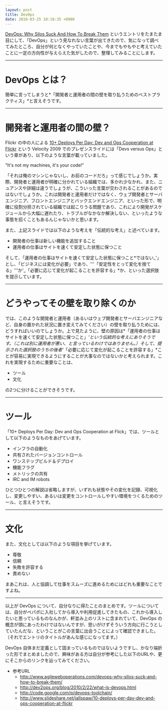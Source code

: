 ```yaml
---
layout: post
title: DevOps
date: 2010-03-25 10:18:35 +0900
---
```



[DevOps: Why Silos Suck And How To Break Them](http://www.agileweboperations.com/devops-why-silos-suck-and-how-to-break-them/) というエントリをたまたま目にして、「DevOps」という見なれない言葉が出てきたので、気になって調べてみたところ、自分が何となくやっていたことや、今までもやもやと考えていたことに一定の方向性が与えらえた気がしたので、整理してみることにします。

----

# DevOps とは？

簡単に言ってしまうと*「開発者と運用者の間の壁を取り払うためのベストプラクティス」*と言えそうです。


----

# 開発者と運用者の間の壁？

Flickr の中の人による [10+ Deploys Per Day: Dev and Ops Cooperation at Flickr](http://www.slideshare.net/jallspaw/10-deploys-per-day-dev-and-ops-cooperation-at-flickr) という Velocity 2009 でのプレゼンスライドには「Devs versus Ops」という章があり、以下のような言葉が載っていました。
 
  "It's not my machines, it's your code!"

「それは俺のマシンじゃないし、お前のコードだろ」って感じでしょうか。実際、開発者と運用者が明確に分かれている組織では、多かれ少なかれ、また、ニュアンスや詳細は違うでしょうが、こういった言葉が交わされることがあるのではないでしょうか。これは開発者と運用者だけではなく、ウェブ開発者とサーバエンジニア、フロントエンジニアとバックエンドエンジニア、といった形で、明確に役割分担されている組織では起こりうる問題であり、これにより開発がスケジュールから大幅に遅れたり、トラブルがなかなか解決しない、といったような事態を招くこともあるんじゃないかと思います。

また、上記スライドでは以下のような考えを「伝統的な考え」と述べています。

* 開発者の仕事は新しい機能を追加すること
* 運用者の仕事はサイトを速くて安定した状態に保つこと

そして、「運用者の仕事はサイトを速くて安定した状態に保つこと*ではない_'」とし、「ビジネスには変化が必要」であり、'''「安定性をとって変化を捨てる」'''か'_「必要に応じて変化が起こることを許容する」*か、といった選択肢を提示しています。

----

# どうやってその壁を取り除くのか

では、このような開発者と運用者（あるいはウェブ開発者とサーバエンジニアなど、自身の置かれた状況に置き変えてみてください）の壁を取り払うためには、どうすればいいのでしょうか。上で見たように、壁の原因は*「運用者の仕事はサイトを速くて安定した状態に保つこと」_'という伝統的な考えにありそうです。（これは別に運用者が悪い、と言っているわけではありません。）そして、提示された選択肢のうちの後者'_「必要に応じて変化が起こることを許容する」*ことが容易に実現できるようにすることが大事なのではないかと考えられます。これを実現するために重要なことは、


* ツール
* 文化

の2つに分けることができそうです。

----

# ツール

「10+ Deploys Per Day: Dev and Ops Cooperation at Flick」では、ツールとして以下のようなものをあげています。

* インフラの自動化
* 共有されたバージョンコントロール
* ワンステップビルド＆デプロイ
* 機能フラグ
* メトリックの共有
* IRC and IM robots

ひとつひとつの解説は省略しますが、いずれも状態やその変化を記録、可視化し、変更しやすい、あるいは変更をコントロールしやすい環境をつくるためのツール、と言えそうです。

----

# 文化

また、文化としては以下のような項目を挙げています。

* 尊敬
* 信頼
* 失敗を許容する
* 責めない

まあこれは、人と協調して仕事をスムーズに進めるためにはどれも重要なことですよね。

----

以上が DevOps について、自分なりに得たことのまとめです。ツールについては、自分がペパボに入社してから導入や利用促進してきたもの、これから導入したいと思っているものなんかが、軒並み上のリストに含まれていて、DevOps の概念が頭にあったわけではないんですが、思いがけずそういう方向に行こうとしていたんだな、ということがこの言葉に出会うことによって確認できました。（それでエントリのタイトルがあんな感じになってます。）

DevOps 自体まだ定義として固まっているものではないようですし、かなり端折った形でまとめましたので、興味がある方は自分が参考にした以下のURLや、更にそこからのリンクを辿ってみてください。


* 参考URL
   * http://www.agileweboperations.com/devops-why-silos-suck-and-how-to-break-them/
   * http://dev2ops.org/blog/2010/2/22/what-is-devops.html
   * http://code.google.com/p/devops-toolchain/
   * http://www.slideshare.net/jallspaw/10-deploys-per-day-dev-and-ops-cooperation-at-flickr
